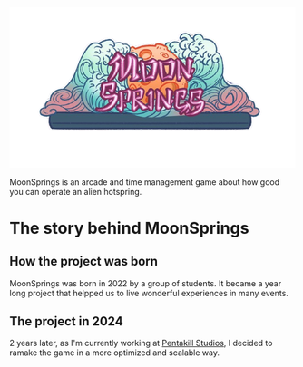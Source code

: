 ![Imagen de título del juego MoonSprings](/resources/MoonSpringsTitle.png)

MoonSprings is an arcade and time management game about how good you can operate an alien hotspring.

# The story behind MoonSprings
## How the project was born
MoonSprings was born in 2022 by a group of students. 
It became a year long project that helpped us to live wonderful experiences in many events.

## The project in 2024
2 years later, as I'm currently working at [Pentakill Studios](https://pentakillstudios.com), I decided to ramake the game in a more optimized and scalable way.
